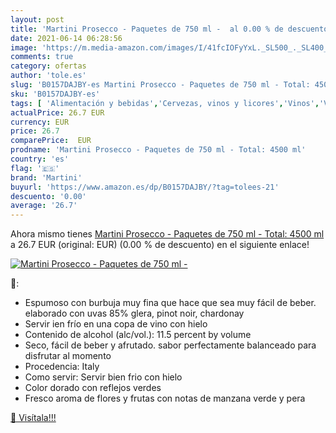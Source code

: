 ```yaml
---
layout: post
title: 'Martini Prosecco - Paquetes de 750 ml -  al 0.00 % de descuento'
date: 2021-06-14 06:28:56
image: 'https://m.media-amazon.com/images/I/41fcIOFyYxL._SL500_._SL400_.jpg'
comments: true
category: ofertas
author: 'tole.es'
slug: 'B0157DAJBY-es Martini Prosecco - Paquetes de 750 ml - Total: 4500 ml'
sku: 'B0157DAJBY-es'
tags: [ 'Alimentación y bebidas','Cervezas, vinos y licores','Vinos','Vinos espumoso y champanes','Vinos espumosos Prosecco','martini', ]
actualPrice: 26.7 EUR
currency: EUR
price: 26.7
comparePrice:  EUR
prodname: 'Martini Prosecco - Paquetes de 750 ml - Total: 4500 ml'
country: 'es'
flag: '🇪🇸'
brand: 'Martini'
buyurl: 'https://www.amazon.es/dp/B0157DAJBY/?tag=tolees-21'
descuento: '0.00'
average: '26.7'
---
```


Ahora mismo tienes [Martini Prosecco - Paquetes de 750 ml - Total: 4500 ml](https://www.amazon.es/dp/B0157DAJBY/?tag=tolees-21) a 26.7 EUR (original:  EUR) (0.00 %  de descuento) en el siguiente enlace!

[![Martini Prosecco - Paquetes de 750 ml - ](https://m.media-amazon.com/images/I/41fcIOFyYxL._SL500_._SL400_.jpg)](https://www.amazon.es/dp/B0157DAJBY/?tag=tolees-21)

🔎:

- Espumoso con burbuja muy fina que hace que sea muy fácil de beber. elaborado con uvas 85% glera, pinot noir, chardonay
- Servir ien frío en una copa de vino con hielo
- Contenido de alcohol (alc/vol.): 11.5 percent by volume
- Seco, fácil de beber y afrutado. sabor perfectamente balanceado para disfrutar al momento
- Procedencia: Italy
- Como servir: Servir bien frio con hielo
- Color dorado con reflejos verdes
- Fresco aroma de flores y frutas con notas de manzana verde y pera

[🛒 Visítala!!!](https://www.amazon.es/dp/B0157DAJBY/?tag=tolees-21)
